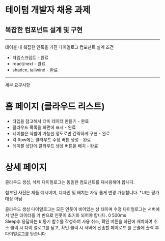 # 테이텀 개발자 채용 과제

## 복잡한 컴포넌트 설계 및 구현

---

테이블 내 복잡한 인푹을 가진 다이얼로그 컴포넌트 설계
조건

- 타입스크립트 - 완료
- react/next - 완료
- shadcn, tailwind - 완료

---

세부 요구사항

# 홈 페이지 (클라우드 리스트)

- 타입을 참고해서 더미 데이터 만들기 - 완료
- 클라우드 목록을 화면에 표시 - 완료
- 테이블은 식별이 가능한 정도로만 간략하게 구현 - 완료
- 각 Row에는 클라우드 수정 버튼 생성 - 완료 
- 테이블 상단에 클라우드 생성 버튼을 배치 - 완료 

# 상세 페이지

클라우드 생성,
삭제 다이얼로그는 동일한 컴포넌트를
재사용해야 합니다.

첨부된 사진은 제품 예시이며, 디자인 및 배치는 자유
롭게 변경 가능합니다.
\*UI는 평가 대상 아님

클라우드 생성 다이얼로그는 모든 인풋이 비어있는 상
태이며 수정 다이얼로그는 서버에서 받은 데이터를 기
반으로 인풋이 초기화 되어야 합니다. 0 500ms  
Sleep후 응답하는 비동기 함수를 작성하여 사용
취소, 확인 버튼을 하단에 배치하여 취소 클릭 시 다이
얼로그를 닫고, 확인 클릭 시 서버에 전송할 페이로드
를 콘솔에 출력 후 다이얼로그를 닫습니다
